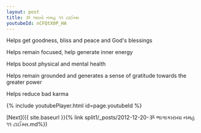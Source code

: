 ```yaml
---
layout: post
title: ૐ લાઘવે નમહ ૧૧ ટાઈમ્સ
youtubeId: nCFQtX0P_HA
---
```

 
 
Helps get goodness, bliss and peace and God's blessings
 
Helps remain focused, help generate inner energy 
 
Helps boost physical and mental health 
 
Helps remain grounded and generates a sense of gratitude towards the greater power 
 
Helps reduce bad karma
 
 
 
 


{% include youtubePlayer.html id=page.youtubeId %}
 
[Next]({{ site.baseurl }}{% link  split1/_posts/2012-12-20-ૐ ભાગાકારાયા નમહ ૧૧ ટાઈમ્સ.md%})
 
